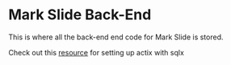 # Mark Slide Back-End

This is where all the back-end end code for Mark Slide is stored.

Check out this [resource](https://codevoweb.com/rust-actix-web-build-crud-api-with-sqlx-and-mysql/) for setting up actix with sqlx

